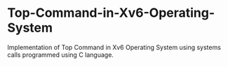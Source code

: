 # Top-Command-in-Xv6-Operating-System
Implementation of Top Command in Xv6 Operating System using systems calls programmed using C language.
